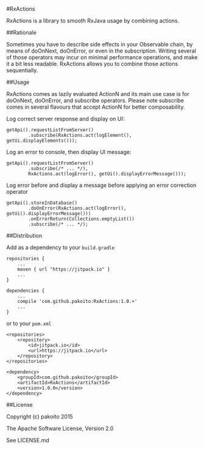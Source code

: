 #RxActions

RxActions is a library to smooth RxJava usage by combining actions.

##Rationale

Sometimes you have to describe side effects in your Observable chain, by means of doOnNext, doOnError, or even in the subscription. Writing several of those operators may incur on minimal performance operations, and make it a bit less readable. RxActions allows you to combine those actions sequentially.

##Usage

RxActions comes as lazily evaluated ActionN and its main use case is for doOnNext, doOnError, and subscribe operators. Please note subscribe comes in several flavours that accept ActionN for better composability.

Log correct server response and display on UI:

    getApi().requestListFromServer()
            .subscribe(RxActions.act(logElement(), getUi.displayElements()));
            
Log an error to console, then display UI message:

    getApi().requestListFromServer()
            .subscribe(/* ... */),
            RxActions.act(logError(), getUi().displayErrorMessage()));
                
Log error before and display a message before applying an error correction operator

    getApi().storeInDatabase()
            .doOnError(RxActions.act(logError(), getUi().displayErrorMessage()))
            .onErrorReturn(Collections.emptyList())
            .subscribe(/* ... */);

##Distribution

Add as a dependency to your `build.gradle`

    repositories {
        ...
        maven { url "https://jitpack.io" }
        ...
    }
    
    dependencies {
        ...
        compile 'com.github.pakoito:RxActions:1.0.+'
        ...
    }

or to your `pom.xml`

    <repositories>
        <repository>
            <id>jitpack.io</id>
            <url>https://jitpack.io</url>
        </repository>
    </repositories>
    
    <dependency>
        <groupId>com.github.pakoito</groupId>
        <artifactId>RxActions</artifactId>
        <version>1.0.0</version>
    </dependency>

##License

Copyright (c) pakoito 2015

The Apache Software License, Version 2.0

See LICENSE.md